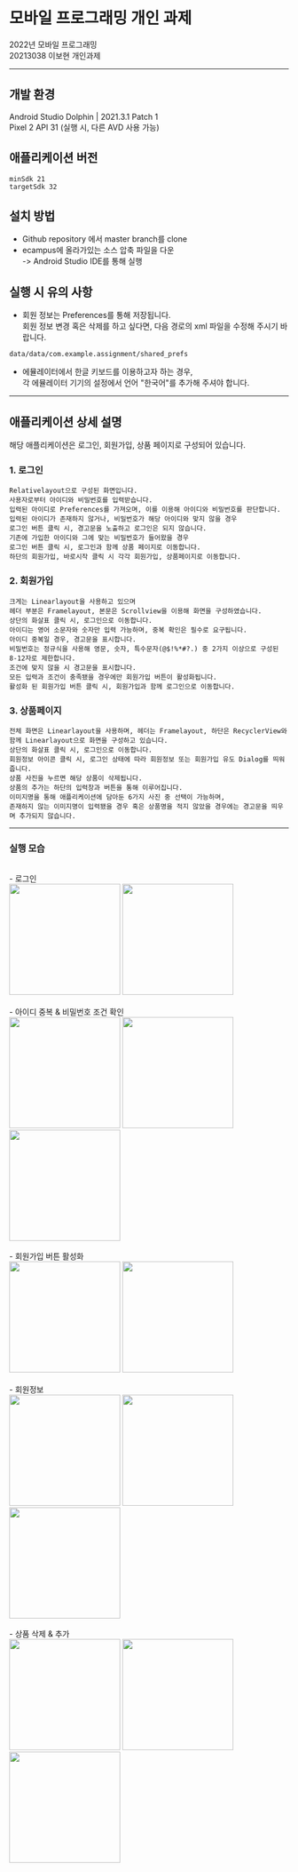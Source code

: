 # 모바일 프로그래밍 개인 과제
2022년 모바일 프로그래밍\
20213038 이보현 개인과제

---
## 개발 환경
Android Studio Dolphin | 2021.3.1 Patch 1 \
Pixel 2 API 31 (실행 시, 다른 AVD 사용 가능)

## 애플리케이션 버전
`minSdk 21` \
`targetSdk 32`

## 설치 방법
- Github repository 에서 master branch를 clone
- ecampus에 올라가있는 소스 압축 파일을 다운\
-> Android Studio IDE를 통해 실행

## 실행 시 유의 사항
- 회원 정보는 Preferences를 통해 저장됩니다.\
회원 정보 변경 혹은 삭제를 하고 싶다면, 다음 경로의 xml 파일을 수정해 주시기 바랍니다.
```
data/data/com.example.assignment/shared_prefs
```
- 에뮬레이터에서 한글 키보드를 이용하고자 하는 경우,\
각 에뮬레이터 기기의 설정에서 언어 "한국어"를 추가해 주셔야 합니다. 

---
## 애플리케이션 상세 설명
해당 애플리케이션은 로그인, 회원가입, 상품 페이지로 구성되어 있습니다.

### 1. 로그인
```
Relativelayout으로 구성된 화면입니다.  
사용자로부터 아이디와 비밀번호를 입력받습니다.  
입력된 아이디로 Preferences를 가져오며, 이를 이용해 아이디와 비밀번호를 판단합니다.  
입력된 아이디가 존재하지 않거나, 비밀번호가 해당 아이디와 맞지 않을 경우  
로그인 버튼 클릭 시, 경고문을 노출하고 로그인은 되지 않습니다.  
기존에 가입한 아이디와 그에 맞는 비밀번호가 들어왔을 경우
로그인 버튼 클릭 시, 로그인과 함께 상품 페이지로 이동합니다.  
하단의 회원가입, 바로시작 클릭 시 각각 회원가입, 상품페이지로 이동합니다.  
```
### 2. 회원가입
```
크게는 Linearlayout을 사용하고 있으며  
헤더 부분은 Framelayout, 본문은 Scrollview을 이용해 화면을 구성하였습니다.
상단의 화살표 클릭 시, 로그인으로 이동합니다.
아이디는 영어 소문자와 숫자만 입력 가능하며, 중복 확인은 필수로 요구됩니다.
아이디 중복일 경우, 경고문을 표시합니다.
비밀번호는 정규식을 사용해 영문, 숫자, 특수문자(@$!%*#?.) 중 2가지 이상으로 구성된 8-12자로 제한합니다.
조건에 맞지 않을 시 경고문을 표시합니다.
모든 입력과 조건이 충족됐을 경우에만 회원가입 버튼이 활성화됩니다.
활성화 된 회원가입 버튼 클릭 시, 회원가입과 함께 로그인으로 이동합니다.
```

### 3. 상품페이지
```
전체 화면은 Linearlayout을 사용하며, 헤더는 Framelayout, 하단은 RecyclerView와 함께 Linearlayout으로 화면을 구성하고 있습니다.
상단의 화살표 클릭 시, 로그인으로 이동합니다.
회원정보 아이콘 클릭 시, 로그인 상태에 따라 회원정보 또는 회원가입 유도 Dialog를 띄워줍니다.
상품 사진을 누르면 해당 상품이 삭제됩니다.
상품의 추가는 하단의 입력창과 버튼을 통해 이루어집니다.
이미지명을 통해 애플리케이션에 담아둔 6가지 사진 중 선택이 가능하며,
존재하지 않는 이미지명이 입력됐을 경우 혹은 상품명을 적지 않았을 경우에는 경고문을 띄우며 추가되지 않습니다.
```
---
### 실행 모습
<br>
- 로그인
<div>
    <img width="200" alt="" src="1.png">
    <img width="200" alt="" src="2.png">
</div>
<br>
- 아이디 중복 & 비밀번호 조건 확인
<div>
    <img width="200" alt="" src="5.png">
    <img width="200" alt="" src="6.png">
    <img width="200" alt="" src="10.png">
</div>
<br>
- 회원가입 버튼 활성화
<div>
    <img width="200" alt="" src="7.png">
    <img width="200" alt="" src="8.png">
</div>
<br>
- 회원정보
<div>
    <img width="200" alt="" src="3.png">
    <img width="200" alt="" src="4.png">
    <img width="200" alt="" src="9.png">
</div>  
<br>
- 상품 삭제 & 추가
<div>
<img width="200" alt="" src="11.png">
    <img width="200" alt="" src="12.png">
    <img width="200" alt="" src="13.png">
</div>



